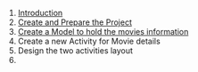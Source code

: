 1. [Introduction](https://github.com/pontocom/MovieSearch/blob/master/docs/introduction.md)
2. [Create and Prepare the Project](https://github.com/pontocom/MovieSearch/blob/master/docs/PreparingYourProject.md)
2. [Create a Model to hold the movies information](https://github.com/pontocom/MovieSearch/blob/master/docs/CreateModelForMovies.md)
3. Create a new Activity for Movie details
4. Design the two activities layout
5. 